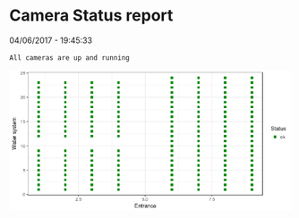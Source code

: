 Camera Status report
================
04/06/2017 - 19:45:33

    All cameras are up and running

![](camreport_files/figure-markdown_github/unnamed-chunk-2-1.png)
